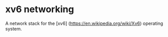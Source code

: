 # xv6 networking

A network stack for the [xv6] (https://en.wikipedia.org/wiki/Xv6) operating system.
